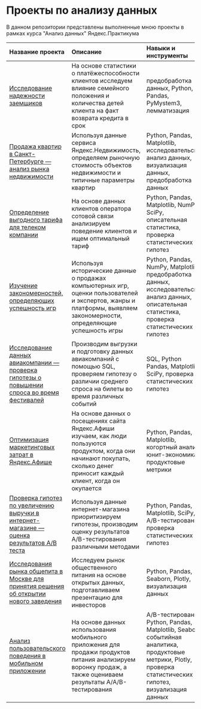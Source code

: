 # Проекты по анализу данных
В данном репозитории представлены выполненные мною проекты в рамках курса "Анализ данных" Яндекс.Практикума

| Название проекта | Описание | Навыки и инструменты|
|:----|:----|:----------|
| [Исследование надежности заемщиков](https://github.com/i-chizzz/yandex_praktikum_projects/tree/main/01_bank_clients) | На основе статистики о платёжеспособности клиентов исследуем влияние семейного положения и количества детей клиента на факт возврата кредита в срок | предобработка данных, Python, Pandas, PyMystem3, лемматизация |
| [Продажа квартир в Санкт-Петербурге — анализ рынка недвижимости](https://github.com/i-chizzz/yandex_praktikum_projects/tree/main/02_real_estate)| Используя данные сервиса Яндекс.Недвижимость, определяем рыночную стоимость объектов недвижимости и типичные параметры квартир | Python, Pandas, Matplotlib, исследовательский анализ данных, визуализация данных, предобработка данных|
| [Определение выгодного тарифа для телеком компании](https://github.com/i-chizzz/yandex_praktikum_projects/tree/main/03_telecom_tarrifs) | На основе данных клиентов оператора сотовой связи анализируем поведение клиентов и ищем оптимальный тариф | Python, Pandas, Matplotlib, NumPy, SciPy, описательная статистика, проверка статистических гипотез |
| [Изучение закономерностей, определяющих успешность игр](https://github.com/i-chizzz/yandex_praktikum_projects/tree/main/04_games) | Используя исторические данные о продажах компьютерных игр, оценки пользователей и экспертов, жанры и платформы, выявляем закономерности, определяющие успешность игры | Python, Pandas, NumPy, Matplotlib, предобработка данных, исследовательский анализ данных, описательная статистика, проверка статистических гипотез |
| [Исследование данных авиакомпании — проверка гипотезы о повышении спроса во время фестивалей](https://github.com/i-chizzz/yandex_praktikum_projects/tree/main/05_airlines) | Производим выгрузки и подготовку данных авиакомпаний с помощью SQL, проверяем гипотезу о различии среднего спроса на билеты во время различных событий | SQL, Python Pandas, Matplotlib, SciPy, проверка статистических гипотез |
| [Оптимизация маркетинговых затрат в Яндекс.Афише](https://github.com/i-chizzz/yandex_praktikum_projects/tree/main/06_ya_afisha) | На основе данных о посещениях сайта Яндекс.Афиши изучаем, как люди пользуются продуктом, когда они начинают покупать, сколько денег приносит каждый клиент, когда он окупается | Python, Pandas, Matplotlib, когортный анализ, юнит-экономика, продуктовые метрики |
| [Проверка гипотез по увеличению выручки в интернет-магазине — оценка результатов A/B теста](https://github.com/i-chizzz/yandex_praktikum_projects/tree/main/07_online_store) | Используя данные интернет-магазина приоритизируем гипотезы, производим оценку результатов A/B-тестирования различными методами | Python, Pandas, Matplotlib, SciPy, A/B-тестирование, проверка статистических гипотез |
| [Исследования рынка общепита в Москве для принятия решения об открытии нового заведения](https://github.com/i-chizzz/yandex_praktikum_projects/tree/main/08_restaurants) | Исследуем рынок общественного питания на основе открытых данных, подготавливаем презентацию для инвесторов | Python, Pandas, Seaborn, Plotly, визуализация данных |
| [Анализ пользовательского поведения в мобильном приложении](https://github.com/i-chizzz/yandex_praktikum_projects/tree/main/09_startup_app) | На основе данных использования мобильного приложения для продажи продуктов питания анализируем воронку продаж, а также оцениваем результаты A/A/B-тестирования | A/B-тестирование, Python, Pandas, Matplotlib, Seaborn, событийная аналитика, продуктовые метрики, Plotly, проверка статистических гипотез, визуализация данных |
